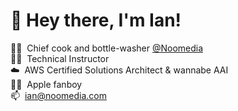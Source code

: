 <h1>👋&nbsp;Hey there, I'm Ian!</h1>

👨‍🍳&nbsp;&nbsp;Chief cook and bottle-washer [@Noomedia](https://github.com/noomedia/) </br>
👨‍🏫&nbsp;&nbsp;Technical Instructor </br>
☁️&nbsp;&nbsp;AWS Certified Solutions Architect & wannabe AAI </br>
🧑‍💻&nbsp;&nbsp;Apple fanboy </br>
📫&nbsp;&nbsp;[ian@noomedia.com](mailto:ian@noomedia.com) </br>
